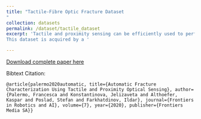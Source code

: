 ```yaml
---
title: "Tactile-Fibre Optic Fracture Dataset
"
collection: datasets
permalink: /dataset/tactile_dataset
excerpt: 'Tactile and proximity sensing can be efficiently used to perform automatic crack detection. 
This dataset is acquired by a '

---
```



[Download complete paper here](https://www.frontiersin.org/articles/10.3389/frobt.2020.513004/full)

Bibtext Citation: 

`@article{palermo2020automatic, title={Automatic Fracture Characterization Using Tactile and Proximity Optical Sensing}, author={Palermo, Francesca and Konstantinova, Jelizaveta and Althoefer, Kaspar and Poslad, Stefan and Farkhatdinov, Ildar}, journal={Frontiers in Robotics and AI}, volume={7}, year={2020}, publisher={Frontiers Media SA}}`

